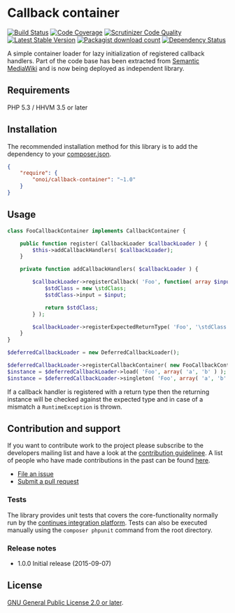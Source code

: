 # Callback container

[![Build Status](https://secure.travis-ci.org/onoi/callback-container.svg?branch=master)](http://travis-ci.org/onoi/callback-container)
[![Code Coverage](https://scrutinizer-ci.com/g/onoi/callback-container/badges/coverage.png?b=master)](https://scrutinizer-ci.com/g/onoi/callback-container/?branch=master)
[![Scrutinizer Code Quality](https://scrutinizer-ci.com/g/onoi/callback-container/badges/quality-score.png?b=master)](https://scrutinizer-ci.com/g/onoi/callback-container/?branch=master)
[![Latest Stable Version](https://poser.pugx.org/onoi/callback-container/version.png)](https://packagist.org/packages/onoi/callback-container)
[![Packagist download count](https://poser.pugx.org/onoi/callback-container/d/total.png)](https://packagist.org/packages/onoi/callback-container)
[![Dependency Status](https://www.versioneye.com/php/onoi:callback-container/badge.png)](https://www.versioneye.com/php/onoi:callback-container)

A simple container loader for lazy initialization of registered callback handlers. Part of the
code base has been extracted from [Semantic MediaWiki][smw] and is now being deployed as independent library.

## Requirements

PHP 5.3 / HHVM 3.5 or later

## Installation

The recommended installation method for this library is to add
the dependency to your [composer.json][composer].

```json
{
	"require": {
		"onoi/callback-container": "~1.0"
	}
}
```

## Usage

```php
class FooCallbackContainer implements CallbackContainer {

	public function register( CallbackLoader $callbackLoader ) {
		$this->addCallbackHandlers( $callbackLoader);
	}

	private function addCallbackHandlers( $callbackLoader ) {

		$callbackLoader->registerCallback( 'Foo', function( array $input ) {
			$stdClass = new \stdClass;
			$stdClass->input = $input;

			return $stdClass;
		} );

		$callbackLoader->registerExpectedReturnType( 'Foo', '\stdClass' );
	}
}
```
```php
$deferredCallbackLoader = new DeferredCallbackLoader();

$deferredCallbackLoader->registerCallbackContainer( new FooCallbackContainer() );
$instance = $deferredCallbackLoader->load( 'Foo', array( 'a', 'b' ) );
$instance = $deferredCallbackLoader->singleton( 'Foo', array( 'a', 'b' ) );
```

If a callback handler is registered with a return type then the returning instance
will be checked against the expected type and in case of a mismatch a
`RuntimeException` is thrown.

## Contribution and support

If you want to contribute work to the project please subscribe to the
developers mailing list and have a look at the [contribution guidelinee](/CONTRIBUTING.md). A list
of people who have made contributions in the past can be found [here][contributors].

* [File an issue](https://github.com/onoi/callback-container/issues)
* [Submit a pull request](https://github.com/onoi/callback-container/pulls)

### Tests

The library provides unit tests that covers the core-functionality normally run by the
[continues integration platform][travis]. Tests can also be executed manually using the
`composer phpunit` command from the root directory.

### Release notes

- 1.0.0 Initial release (2015-09-07)

## License

[GNU General Public License 2.0 or later][license].

[composer]: https://getcomposer.org/
[contributors]: https://github.com/onoi/callback-container/graphs/contributors
[license]: https://www.gnu.org/copyleft/gpl.html
[travis]: https://travis-ci.org/onoi/callback-container
[smw]: https://github.com/SemanticMediaWiki/SemanticMediaWiki/
